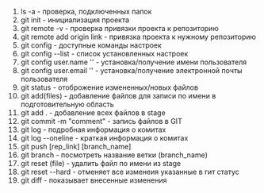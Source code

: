 1. ls -a - проверка, подключенных папок
2. git init - инициализация проекта
3. git remote -v - проверка привязки проекта к репозиторию
4. git remote add origin link - привязка проекта к нужному репозиторию
5. git config - доступные команды настроек
6. git config --list - список установленных настроек
7. git config user.name '' - установка/получение имени пользователя
8. git config user.email '' - установка/получение электронной почты пользователя
9. git status - отоброжение измененных/новых файлов
10. git add(files) - добавление файлов для записи по имени в подготовительную область
11. git add . - добавление всех файлов в stage
12. git commit -m "comment" - запись файлов в GIT
13. git log - подробная информация о комитах
14. git log --oneline - краткая информация о комитах
15. git push [rep_link] [branch_name]
16. git branch - посмотреть название ветки (branch_name)
17. git reset (file) - удалить файл по имени из stage
18. git reset --hard - отменяет все изменеия указанные в гит статус
19. git diff - показывает внесенные изменения